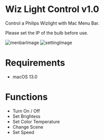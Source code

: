 Wiz Light Control v1.0
================================
Control a Philips Wizlight with Mac Menu Bar.

Please set the IP of the bulb before use.

![menbarImage](https://user-images.githubusercontent.com/77834399/212459176-957731c2-eb0e-40ab-96a0-d26f5490e486.png)
![settingImage](https://user-images.githubusercontent.com/77834399/212459300-ab194b95-33fe-40c8-a435-f76e9fef3554.png)

Requirements
==========
- macOS 13.0

Functions
==========
- Turn On / Off
- Set Brightess
- Set Color Temperature
- Change Scene
- Set Speed
